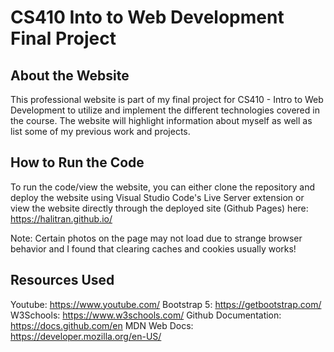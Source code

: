 # CS410 Into to Web Development Final Project

## About the Website

This professional website is part of my final project for CS410 - Intro to Web Development to utilize and implement the different technologies covered in the course. The website will highlight information about myself as well as list some of my previous work and projects.

## How to Run the Code

To run the code/view the website, you can either clone the repository and deploy the website using Visual Studio Code's Live Server extension or view the website directly  through the deployed site (Github Pages) here: https://halitran.github.io/

Note: Certain photos on the page may not load due to strange browser behavior and I found that clearing caches and cookies usually works!

## Resources Used

Youtube: https://www.youtube.com/
Bootstrap 5: https://getbootstrap.com/
W3Schools: https://www.w3schools.com/
Github Documentation: https://docs.github.com/en
MDN Web Docs: https://developer.mozilla.org/en-US/
